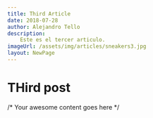 ```yaml
---
title: Third Article
date: 2018-07-28
author: Alejandro Tello
description:
    Este es el tercer articulo.
imageUrl: /assets/img/articles/sneakers3.jpg
layout: NewPage
---
```


# THird post

/* Your awesome content goes here */